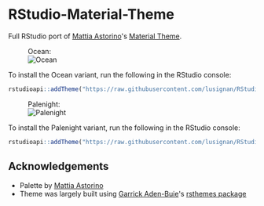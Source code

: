 # RStudio-Material-Theme

Full RStudio port of [Mattia Astorino](https://github.com/equinusocio)'s [Material Theme](https://github.com/material-theme/vsc-material-theme).


<figure>
    <figcaption>Ocean:</figcaption>
    <img src="https://github.com/lusignan/RStudio-Material-Theme/blob/main/img/material-ocean.png"
         alt="Ocean">    
</figure>

To install the Ocean variant, run the following in the RStudio console:
```r
rstudioapi::addTheme("https://raw.githubusercontent.com/lusignan/RStudio-Material-Theme/main/material-ocean.rstheme", apply = TRUE)
```

<figure>
    <figcaption>Palenight:</figcaption>
    <img src="https://github.com/lusignan/RStudio-Material-Theme/blob/main/img/material-palenight.png"
         alt="Palenight">
</figure>

To install the Palenight variant, run the following in the RStudio console:
```r
rstudioapi::addTheme("https://raw.githubusercontent.com/lusignan/RStudio-Material-Theme/main/material-palenight.rstheme", apply = TRUE)
```

## Acknowledgements
* Palette by [Mattia Astorino](https://github.com/equinusocio)
* Theme was largely built using [Garrick Aden-Buie](https://github.com/gadenbuie)'s [rsthemes package](https://github.com/gadenbuie/rsthemes)
